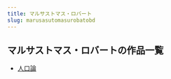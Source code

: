 ```yaml
---
title: マルサストマス・ロバート
slug: marusasutomasurobatobd
---
```


## マルサストマス・ロバートの作品一覧

- [人口論](renkoulunec)
